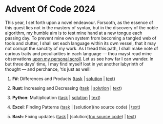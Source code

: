 # Advent Of Code 2024 

This year, I set forth upon a novel endeavour. Forsooth, as the essence of this quest lies not in the mastery of syntax, but in the discovery of the noble algorithm, my humble aim is to test mine hand at a new tongue each passing day. To prevent mine own system from becoming a tangled web of tools and clutter, I shall set each language within its own vessel, that it may not corrupt the sanctity of my work. As I tread this path, I shall make note of curious traits and peculiarities in each language — thou mayst read mine observations [upon my personal scroll](https://nickyreinert.de/categories/aoc2024). Let us see how far I can wander. In but three days' time, I may find myself lost in yet another labyrinth of thought — and perchance, 'tis just as well!

1. **F#**: Differences and Products ([task](https://adventofcode.com/2024/day/1) | [solution](https://github.com/nickyreinert/aoc2024/tree/main/solutions/day1%20-%20f%23) | [text](http://nickyreinert.de/blog/2024/12/01/advent-of-code-day-1-differences-and-products/))

2. **Rust**: Increasing and Decreasing ([task](https://adventofcode.com/2024/day/2) | [solution](https://github.com/nickyreinert/aoc2024/tree/main/solutions/day2%20-%20rust) | [text](https://nickyreinert.de/blog/2024/12/02/advent-of-code-day-2-increasing-and-decreasing-rust/))

3. **Python**: Multiplication ([task](https://adventofcode.com/2024/day/3) | [solution](https://github.com/nickyreinert/aoc2024/blob/main/solutions/day3%20-%20python/solution.ipynb) | [text](https://nickyreinert.de/blog/2024/12/03/advent-of-code-day-3-increasing-and-decreasing-python/))
  
4. **Excel**: Finding Patterns ([task](https://adventofcode.com/2024/day/4) | [solution](no source code) | [text](https://nickyreinert.de/blog/2024/12/04/advent-of-code-day-4-finding-patters-excel/))

5. **Bash**: Fixing updates ([task](https://adventofcode.com/2024/day/5) | [solution]([no source code](https://github.com/nickyreinert/aoc2024/blob/main/solutions/day5%20-%20bash/solve.sh)) | [text](https://nickyreinert.de/blog/2024/12/05/advent-of-code-day-5-printer-updates-bash/))

